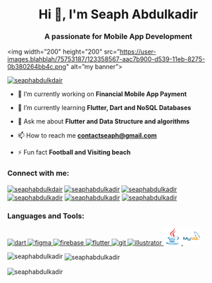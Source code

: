 <h1 align="center">Hi 👋, I'm Seaph Abdulkadir</h1>
<h3 align="center">A passionate for Mobile App Development</h3>

<p align=”center”>

<img width=”200" height=”200" src=”https://user-images.blahblah/75753187/123358567-aac7b900-d539-11eb-8275-0b380264bb4c.png" alt=”my banner”>

</p>

<p align="left"> <a href="https://twitter.com/seaphabdulkdair" target="blank"><img src="https://img.shields.io/twitter/follow/seaphabdulkdair?logo=twitter&style=for-the-badge" alt="seaphabdulkdair" /></a> </p>

- 🔭 I’m currently working on **Financial Mobile App Payment**

- 🌱 I’m currently learning **Flutter, Dart and NoSQL Databases**

- 💬 Ask me about **Flutter and Data Structure and algorithms**

- 📫 How to reach me **contactseaph@gmail.com**

- ⚡ Fun fact **Football and Visiting beach**

<h3 align="left">Connect with me:</h3>
<p align="left">
<a href="https://twitter.com/seaphabdulkdair" target="blank"><img align="center" src="https://raw.githubusercontent.com/rahuldkjain/github-profile-readme-generator/master/src/images/icons/Social/twitter.svg" alt="seaphabdulkdair" height="30" width="40" /></a>
<a href="https://linkedin.com/in/seaphabdulkadir" target="blank"><img align="center" src="https://raw.githubusercontent.com/rahuldkjain/github-profile-readme-generator/master/src/images/icons/Social/linked-in-alt.svg" alt="seaphabdulkadir" height="30" width="40" /></a>
<a href="https://fb.com/seaphabdulkadir" target="blank"><img align="center" src="https://raw.githubusercontent.com/rahuldkjain/github-profile-readme-generator/master/src/images/icons/Social/facebook.svg" alt="seaphabdulkadir" height="30" width="40" /></a>
<a href="https://instagram.com/seaphabdulkadir" target="blank"><img align="center" src="https://raw.githubusercontent.com/rahuldkjain/github-profile-readme-generator/master/src/images/icons/Social/instagram.svg" alt="seaphabdulkadir" height="30" width="40" /></a>
<a href="https://www.youtube.com/c/seaphabdulkadir" target="blank"><img align="center" src="https://raw.githubusercontent.com/rahuldkjain/github-profile-readme-generator/master/src/images/icons/Social/youtube.svg" alt="seaphabdulkadir" height="30" width="40" /></a>
<a href="https://www.leetcode.com/seaphabdulkadir" target="blank"><img align="center" src="https://raw.githubusercontent.com/rahuldkjain/github-profile-readme-generator/master/src/images/icons/Social/leet-code.svg" alt="seaphabdulkadir" height="30" width="40" /></a>
</p>

<h3 align="left">Languages and Tools:</h3>
<p align="left"> <a href="https://dart.dev" target="_blank" rel="noreferrer"> <img src="https://www.vectorlogo.zone/logos/dartlang/dartlang-icon.svg" alt="dart" width="40" height="40"/> </a> <a href="https://www.figma.com/" target="_blank" rel="noreferrer"> <img src="https://www.vectorlogo.zone/logos/figma/figma-icon.svg" alt="figma" width="40" height="40"/> </a> <a href="https://firebase.google.com/" target="_blank" rel="noreferrer"> <img src="https://www.vectorlogo.zone/logos/firebase/firebase-icon.svg" alt="firebase" width="40" height="40"/> </a> <a href="https://flutter.dev" target="_blank" rel="noreferrer"> <img src="https://www.vectorlogo.zone/logos/flutterio/flutterio-icon.svg" alt="flutter" width="40" height="40"/> </a> <a href="https://git-scm.com/" target="_blank" rel="noreferrer"> <img src="https://www.vectorlogo.zone/logos/git-scm/git-scm-icon.svg" alt="git" width="40" height="40"/> </a> <a href="https://www.adobe.com/in/products/illustrator.html" target="_blank" rel="noreferrer"> <img src="https://www.vectorlogo.zone/logos/adobe_illustrator/adobe_illustrator-icon.svg" alt="illustrator" width="40" height="40"/> </a> <a href="https://www.java.com" target="_blank" rel="noreferrer"> <img src="https://raw.githubusercontent.com/devicons/devicon/master/icons/java/java-original.svg" alt="java" width="40" height="40"/> </a> <a href="https://www.mysql.com/" target="_blank" rel="noreferrer"> <img src="https://raw.githubusercontent.com/devicons/devicon/master/icons/mysql/mysql-original-wordmark.svg" alt="mysql" width="40" height="40"/> </a> </p>

<p><img align="left" src="https://github-readme-stats.vercel.app/api/top-langs?username=seaphabdulkadir&show_icons=true&locale=en&layout=compact" alt="seaphabdulkadir" /></p>

<p>&nbsp;<img align="center" src="https://github-readme-stats.vercel.app/api?username=seaphabdulkadir&show_icons=true&locale=en" alt="seaphabdulkadir" /></p>

<p><img align="center" src="https://github-readme-streak-stats.herokuapp.com/?user=seaphabdulkadir&" alt="seaphabdulkadir" /></p>
